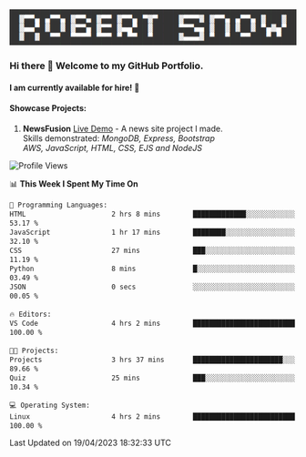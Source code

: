 <img alt="myname" src="assets/name.png" />

### Hi there 👋 Welcome to my GitHub Portfolio.
#### I am currently available for hire!  :briefcase:

#### Showcase Projects:

1. **NewsFusion** [Live Demo](https://news-1-f7223358.deta.app/) - A news site project I made.\
Skills demonstrated: *MongoDB, Express, Bootstrap\
AWS, JavaScript, HTML, CSS, EJS and NodeJS*

<!--START_SECTION:waka-->
![Profile Views](http://img.shields.io/badge/Profile%20Views-0-blue)

📊 **This Week I Spent My Time On** 

```text
💬 Programming Languages: 
HTML                     2 hrs 8 mins        █████████████░░░░░░░░░░░░   53.17 % 
JavaScript               1 hr 17 mins        ████████░░░░░░░░░░░░░░░░░   32.10 % 
CSS                      27 mins             ███░░░░░░░░░░░░░░░░░░░░░░   11.19 % 
Python                   8 mins              █░░░░░░░░░░░░░░░░░░░░░░░░   03.49 % 
JSON                     0 secs              ░░░░░░░░░░░░░░░░░░░░░░░░░   00.05 % 

🔥 Editors: 
VS Code                  4 hrs 2 mins        █████████████████████████   100.00 % 

🐱‍💻 Projects: 
Projects                 3 hrs 37 mins       ██████████████████████░░░   89.66 % 
Quiz                     25 mins             ███░░░░░░░░░░░░░░░░░░░░░░   10.34 % 

💻 Operating System: 
Linux                    4 hrs 2 mins        █████████████████████████   100.00 % 
```


 Last Updated on 19/04/2023 18:32:33 UTC
<!--END_SECTION:waka-->

<!--
**robjsnow/robjsnow** is a ✨ _special_ ✨ repository because its `README.md` (this file) appears on your GitHub profile.

Here are some ideas to get you started:

- 🔭 I’m currently working on ...
- 🌱 I’m currently learning ...
- 👯 I’m looking to collaborate on ...
- 🤔 I’m looking for help with ...
- 💬 Ask me about ...
- 📫 How to reach me: ...
- 😄 Pronouns: ...
- ⚡ Fun fact: ...
-->
